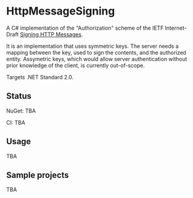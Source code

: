 # HttpMessageSigning

A C# implementation of the "Authorization" scheme of the IETF Internet-Draft [Signing HTTP Messages](https://tools.ietf.org/html/draft-cavage-http-signatures-12).

It is an implementation that uses symmetric keys. The server needs a mapping between the key, used to sign the contents, and the authorized entity.
Assymetric keys, which would allow server authentication without prior knowledge of the client, is currently out-of-scope.

Targets .NET Standard 2.0.

## Status

NuGet: TBA

CI: TBA

## Usage

TBA

## Sample projects

TBA
